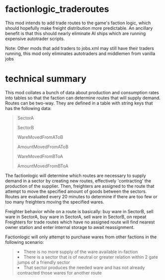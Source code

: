 # factionlogic_traderoutes

This mod intends to add trade routes to the game's faction logic, which should hopefully make freight distribution more predictable.
An ancillary benefit is that this should nearly eliminate AI ships which are running expensive autotrader scripts.

Note: Other mods that add traders to jobs.xml may still have their traders running, this mod only eliminates autotraders and middlemen from vanilla jobs

# technical summary

This mod collates a bunch of data about production and consumption rates into tables so that the faction can determine routes that will supply demand.
Routes can be two-way. They are defined in a table with string keys that has the following data:

<blockquote>
  <p>SectorA</p>
  <p>SectorB</p>
  <p>WareMovedFromAToB</p>
  <p>AmountMovedFromAToB</p>
  <p>WareMovedFromBToA</p>
  <p>AmountMovedFromBToA</p>
</blockQuote>
  
The factionlogic will determine which routes are necessary to supply demand in a sector by creating new routes, effectively 'contracting' the production of the supplier. Then,
freighters are assigned to the route that attempt to move the specified amount of goods between the sectors. Routes are evaluated every 20 minutes to determine if there are too few or too many freighters moving the specified wares.

Freighter behavior while on a route is basically: buy ware in SectorB, sell ware in SectorA, buy ware in SectorA, sell ware in SectorB, on repeat
Freighters for trade routes which have no assigned route will find nearest owner station and enter internal storage to await reassignment.

Factionlogic will only attempt to purchase wares from other factions in the following scenario:
<blockquote>
  <list>
    <li>There is no more supply of the ware available in-faction</li>
    <li>There is a sector that is of neutral or greater relation within 2 gate jumps of a friendly sector</li>
    <li>That sector produces the needed ware and has not already contracted those wares for another route</li>
  </list>
</blockQuote>
